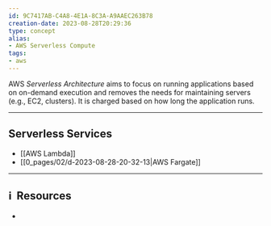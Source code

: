 ```yaml
---
id: 9C7417AB-C4A8-4E1A-8C3A-A9AAEC263B78
creation-date: 2023-08-28T20:29:36 
type: concept
alias: 
- AWS Serverless Compute
tags:
- aws
---
```


AWS *Serverless Architecture* aims to focus on running applications based on on-demand execution and removes the needs for maintaining servers (e.g., EC2, clusters). It is charged based on how long the application runs.

---
## Serverless Services

- [[AWS Lambda]]
- [[0_pages/02/d-2023-08-28-20-32-13|AWS Fargate]]



---
## ℹ️  Resources
- 